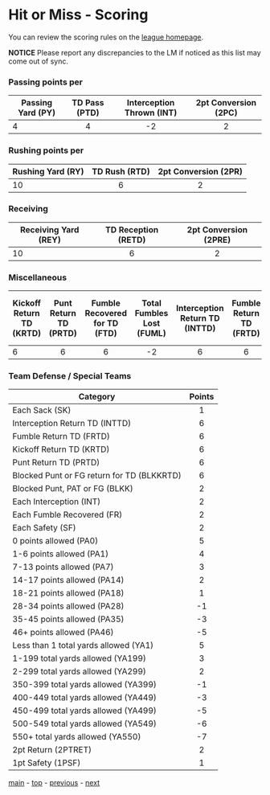 # Hit or Miss - Scoring

You can review the scoring rules on the [league homepage][league].

**NOTICE** Please report any discrepancies to the LM if noticed as this list may come out of sync.

### Passing points per
| Passing Yard (PY) | TD Pass (PTD) | Interception Thrown (INT) | 2pt Conversion (2PC) |
|---|:---:|:---:|:---:|
| 4 | 4 |  -2 | 2 |

### Rushing points per
| Rushing Yard (RY) | TD Rush (RTD) | 2pt Conversion (2PR) |
|---|:---:|:---:|
| 10 | 6 | 2 |

### Receiving
| Receiving Yard (REY) | TD Reception (RETD) | 2pt Conversion (2PRE) |
|---|:---:|:---:|
| 10 | 6 | 2 |

### Miscellaneous

| Kickoff Return TD (KRTD) | Punt Return TD (PRTD) | Fumble Recovered for TD (FTD) | Total Fumbles Lost (FUML) | Interception Return TD (INTTD) | Fumble Return TD (FRTD) | Blocked Punt or FG return for TD (BLKKRTD) | 2pt Return (2PTRET) | 1pt Safety (1PSF) |
|---|:---:|:---:|:---:|:---:|:---:|:---:|:---:|:---:|
| 6 | 6 | 6 | -2 | 6 | 6 | 6 | 2 | 1 |

### Team Defense / Special Teams
| Category | Points |
|---|:---:|
| Each Sack (SK) | 1 |
| Interception Return TD (INTTD) | 6 |
| Fumble Return TD (FRTD) | 6 |
| Kickoff Return TD (KRTD) | 6 |
| Punt Return TD (PRTD) | 6 |
| Blocked Punt or FG return for TD (BLKKRTD) | 6 |
| Blocked Punt, PAT or FG (BLKK) | 2 |
| Each Interception (INT) | 2 |
| Each Fumble Recovered (FR) | 2 |
| Each Safety (SF) | 2 |
| 0 points allowed (PA0) | 5 |
| 1-6 points allowed (PA1) | 4 |
| 7-13 points allowed (PA7) | 3 |
| 14-17 points allowed (PA14) | 2 |
| 18-21 points allowed (PA18) | 1 |
| 28-34 points allowed (PA28) | -1 |
| 35-45 points allowed (PA35) | -3 |
| 46+ points allowed (PA46) | -5 |
| Less than 1 total yards allowed (YA1) | 5 |
| 1-199 total yards allowed (YA199) | 3 |
| 2-299 total yards allowed (YA299) | 2 |
| 350-399 total yards allowed (YA399) | -1 |
| 400-449 total yards allowed (YA449) | -3 |
| 450-499 total yards allowed (YA499) | -5 |
| 500-549 total yards allowed (YA549) | -6 |
| 550+ total yards allowed (YA550) | -7 |
| 2pt Return (2PTRET) | 2 |
| 1pt Safety (1PSF) | 1 |

[main][main] - [top][top] - [previous][previous] - [next][next]

[main]: readme.md
[top]: scoring.md
[previous]: league_fees_and_dues.md
[next]: rosters.md

[league]: http://games.espn.com/ffl/leagueoffice?leagueId=56226
